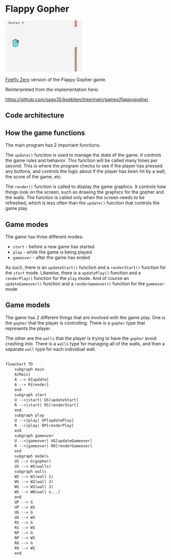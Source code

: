 # Flappy Gopher

![Screenshot of Flappy Gopher game](./images/1.png)

[Firefly Zero](https://fireflyzero.com/) version of the Flappy Gopher game.

Reinterpreted from the implementation here:

https://github.com/sago35/koebiten/tree/main/games/flappygopher


## Code architecture

## How the game functions

The main program has 2 important functions.

The `update()` function is used to manage the state of the game. It controls the game rules and behavior. This function will be called many times per second. This is where the program checks to see if the player has pressed any buttons, and controls the logic about if the player has been hit by a wall, the score of the game, etc.

The `render()` function is called to display the game graphics. It controls how things look on the screen, such as drawing the graphics for the  gopher and the walls. The function is called only when the screen needs to be refreshed, which is less often than the `update()` function that controls the game play.

## Game modes

The game has three different modes:

- `start` - before a new game has started
- `play` - while the game is being played
- `gameover` - after the game has ended

As such, there is an `updateStart()` function and a `renderStart()` function for the `start` mode. Likewise, there is a `updatePlay()` function and a `renderPlay()` function for the `play` mode. And of course an `updateGameover()` function and a `renderGameover()` function for the `gameover` mode

## Game models

The game has 2 different things that are involved with the game play. One is the `gopher` that the player is controlling. There is a `gopher` type that represents the player.

The other are the `walls` that the player is trying to have the `gopher` avoid crashing into. There is a `walls` type for managing all of the walls, and then a separate `wall` type for each individual wall.

```mermaid

flowchart TD
    subgraph main
    A[Main]
    A --> U{update}
    A --> R{render}
    end
    subgraph start
    U -->|start| US[updateStart]
    R -->|start| RS[renderStart]
    end
    subgraph play
    U -->|play| UP[updatePlay]
    R -->|play| RP[renderPlay]
    end
    subgraph gameover
    U -->|gameover| UG[updateGameover]
    R -->|gameover| RO[renderGameover]
    end
    subgraph models
    US --> G(gopher)
    US --> WS(walls)
    subgraph walls
    WS --> W1(wall 1)
    WS --> W2(wall 2)
    WS --> W3(wall 3)
    WS --> WN(wall n...)
    end
    UP --> G
    UP --> WS
    UG --> G
    UG --> WS
    RS --> G
    RS --> WS
    RP --> G
    RP --> WS
    RO --> G
    RO --> WS
    end
```
